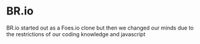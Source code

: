 # BR.io

BR.io started out as a Foes.io clone but then we changed our minds due to the restrictions of our coding knowledge and javascript
